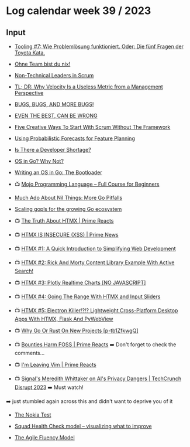# Log calendar week 39 / 2023


## Input

- [Tooling #7: Wie Problemlösung funktioniert. Oder: Die fünf Fragen der Toyota Kata.](https://www.teamworkblog.de/2023/09/tooling-7-wie-problemlosung.html)
- [Ohne Team bist du nix!](https://produktwerker.de/ohne-team-bist-du-nix/)
- [Non-Technical Leaders in Scrum](https://www.scrum.org/resources/blog/non-technical-leaders-scrum)
- [TL; DR: Why Velocity Is a Useless Metric from a Management Perspective](https://www.scrum.org/resources/blog/illusion-velocity)
- [BUGS, BUGS, AND MORE BUGS!](https://rgalen.com/agile-training-news/2016/11/8/bugs-bugs-and-more-bugs)
- [EVEN THE BEST, CAN BE WRONG](https://rgalen.com/agile-training-news/2015/4/19/even-the-best-can-be-wrong)
- [Five Creative Ways To Start With Scrum Without The Framework](https://medium.com/the-liberators/five-creative-ways-to-start-with-scrum-without-the-framework-7ae091e1452)
- [Using Probabilistic Forecasts for Feature Planning](https://medium.com/@benjihuser/using-probabilistic-forecasts-for-feature-planning-824f0561ef91)

- [Is There a Developer Shortage?](https://dev.to/devteam/is-there-a-developer-shortage-2l56)

- [OS in Go? Why Not?](https://blog.jetbrains.com/go/2023/05/16/os-in-go-why-not/)

- [Writing an OS in Go: The Bootloader](https://totallygamerjet.hashnode.dev/writing-an-os-in-go-the-bootloader)

- :tv: [Mojo Programming Language – Full Course for Beginners](https://www.youtube.com/watch?v=5Sm9IVMet9c)

- [Much Ado About Nil Things: More Go Pitfalls](https://www.dolthub.com/blog/2023-09-08-much-ado-about-nil-things/)

- [Scaling gopls for the growing Go ecosystem](https://go.dev/blog/gopls-scalability)

- :tv: [The Truth About HTMX | Prime Reacts](https://www.youtube.com/watch?v=2hMrk7A8Wf0)

- :tv: [HTMX IS INSECURE (XSS) | Prime News](https://www.youtube.com/watch?v=j5LPDuFRDP0)

- :tv: [HTMX #1: A Quick Introduction to Simplifying Web Development](https://www.youtube.com/watch?v=Ipric7NvynY)

- :tv: [HTMX #2: Rick And Morty Content Library Example With Active Search!](https://www.youtube.com/watch?v=2b0l2qagaF8)

- :tv: [HTMX #3: Plotly Realtime Charts [NO JAVASCRIPT]](https://www.youtube.com/watch?v=RzpgzbKVKqA)

- :tv: [HTMX #4: Going The Range With HTMX and Input Sliders](https://www.youtube.com/watch?v=nXhQJ8sR4Nc)

- :tv: [HTMX #5: Electron Killer!?!? Lightweight Cross-Platform Desktop Apps With HTMX, Flask And PyWebView](https://www.youtube.com/watch?v=5HSz9EVEstI)

- :tv: [Why Go Or Rust On New Projects [p-tb1ZfkwgQ]](https://www.youtube.com/watch?v=p-tb1ZfkwgQ)

- :tv: [Bounties Harm FOSS | Prime Reacts](https://www.youtube.com/watch?v=aIwFMzNrm3k) :arrow_right: Don't forget to check the comments...

- :tv: [I'm Leaving Vim | Prime Reacts](https://www.youtube.com/watch?v=KkyagIGVLo8)

- :tv: [Signal's Meredith Whittaker on AI's Privacy Dangers | TechCrunch Disrupt 2023](https://www.youtube.com/watch?v=amNriUZNP8w) :arrow_right: Must watch!

:arrow_right: just stumbled again across this and didn't want to deprive you of it

- [The Nokia Test](https://agileconsortium.blogspot.com/2007/12/nokia-test.html)

- [Squad Health Check model – visualizing what to improve](https://engineering.atspotify.com/2014/09/squad-health-check-model/)

- [The Agile Fluency Model](https://martinfowler.com/articles/agileFluency.html)

